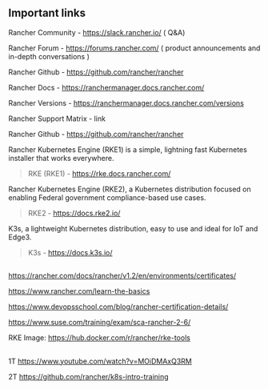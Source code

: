 ## Important links

Rancher Community - https://slack.rancher.io/ ( Q&A)

Rancher Forum - https://forums.rancher.com/ ( product announcements and in-depth conversations )

Rancher Github - https://github.com/rancher/rancher 

Rancher Docs - https://ranchermanager.docs.rancher.com/ 

Rancher Versions - https://ranchermanager.docs.rancher.com/versions

Rancher Support Matrix - link 

Rancher Github - https://github.com/rancher/rancher

Rancher Kubernetes Engine (RKE1) is a simple, lightning fast Kubernetes installer that works everywhere.

> RKE (RKE1) -  https://rke.docs.rancher.com/ 

Rancher Kubernetes Engine (RKE2), a Kubernetes distribution focused on enabling Federal government compliance-based use cases.

> RKE2 - https://docs.rke2.io/

K3s, a lightweight Kubernetes distribution, easy to use and ideal for IoT and Edge3.

> K3s - https://docs.k3s.io/ 



##


https://rancher.com/docs/rancher/v1.2/en/environments/certificates/

https://www.rancher.com/learn-the-basics

https://www.devopsschool.com/blog/rancher-certification-details/

https://www.suse.com/training/exam/sca-rancher-2-6/

RKE Image: https://hub.docker.com/r/rancher/rke-tools


##
1T https://www.youtube.com/watch?v=MOiDMAxQ3RM 

2T https://github.com/rancher/k8s-intro-training

